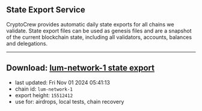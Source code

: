 ## State Export Service
CryptoCrew provides automatic daily state exports for all chains we validate. State export files can be used as genesis files and are a snapshot of the current blockchain state, including all validators, accounts, balances and delegations.

---
**Download: [lum-network-1 state export](https://dl-eu2.ccvalidators.com/SERVICE/lumnetwork/lum-network-1_export_15512412.json)**
---

- last updated: Fri Nov 01 2024 05:41:13
- chain id: `lum-network-1`
- export height: `15512412`
- use for: airdrops, local tests, chain recovery
